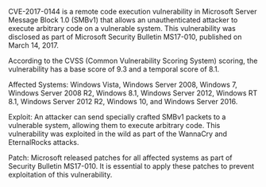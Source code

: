 CVE-2017-0144 is a remote code execution vulnerability in Microsoft Server Message Block 1.0 (SMBv1) that allows an unauthenticated attacker to execute arbitrary code on a vulnerable system. This vulnerability was disclosed as part of Microsoft Security Bulletin MS17-010, published on March 14, 2017.

According to the CVSS (Common Vulnerability Scoring System) scoring, the vulnerability has a base score of 9.3 and a temporal score of 8.1.

Affected Systems: Windows Vista, Windows Server 2008, Windows 7, Windows Server 2008 R2, Windows 8.1, Windows Server 2012, Windows RT 8.1, Windows Server 2012 R2, Windows 10, and Windows Server 2016.

Exploit: An attacker can send specially crafted SMBv1 packets to a vulnerable system, allowing them to execute arbitrary code. This vulnerability was exploited in the wild as part of the WannaCry and EternalRocks attacks.

Patch: Microsoft released patches for all affected systems as part of Security Bulletin MS17-010. It is essential to apply these patches to prevent exploitation of this vulnerability.
